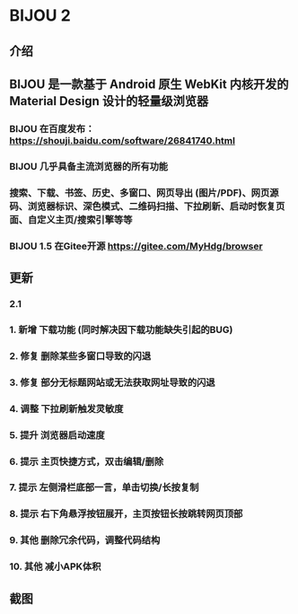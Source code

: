 # **BIJOU 2**

## **介绍**

## BIJOU 是一款基于 Android 原生 WebKit 内核开发的 Material Design 设计的轻量级浏览器

### BIJOU 在百度发布：https://shouji.baidu.com/software/26841740.html

### BIJOU 几乎具备主流浏览器的所有功能
### 搜索、下载、书签、历史、多窗口、网页导出 (图片/PDF)、网页源码、浏览器标识、深色模式、二维码扫描、下拉刷新、启动时恢复页面、自定义主页/搜索引擎等等

### BIJOU 1.5 在Gitee开源 https://gitee.com/MyHdg/browser

## **更新**

### **2.1**
### 1. 新增 下载功能 (同时解决因下载功能缺失引起的BUG)
### 2. 修复 删除某些多窗口导致的闪退
### 3. 修复 部分无标题网站或无法获取网址导致的闪退
### 4. 调整 下拉刷新触发灵敏度
### 5. 提升 浏览器启动速度
### 6. 提示 主页快捷方式，双击编辑/删除
### 7. 提示 左侧滑栏底部一言，单击切换/长按复制
### 8. 提示 右下角悬浮按钮展开，主页按钮长按跳转网页顶部
### 9. 其他 删除冗余代码，调整代码结构
### 10. 其他 减小APK体积

## **截图**
